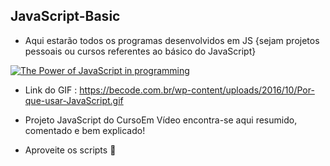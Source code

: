 ## JavaScript-Basic

 - Aqui estarão todos os programas desenvolvidos em JS {sejam projetos pessoais ou cursos referentes ao básico do JavaScript}
 
 <a href="https://becode.com.br/wp-content/uploads/2016/10/Por-que-usar-JavaScript"><img src="https://becode.com.br/wp-content/uploads/2016/10/Por-que-usar-JavaScript.gif" title="The Power of JavaScript in programming"/></a>
 
 - Link do GIF : https://becode.com.br/wp-content/uploads/2016/10/Por-que-usar-JavaScript.gif
 
 - Projeto JavaScript do CursoEm Vídeo encontra-se aqui resumido, comentado e bem explicado!
 - Aproveite os scripts 🤙
